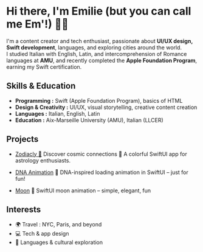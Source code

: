 # Hi there, I'm Emilie (but you can call me Em'!) 👋🏼

I'm a content creator and tech enthusiast, passionate about **UI/UX design, Swift development**, languages, and exploring cities around the world.  
I studied Italian with English, Latin, and intercomprehension of Romance languages at **AMU**, and recently completed the **Apple Foundation Program**, earning my Swift certification.

## Skills & Education
- **Programming :** Swift (Apple Foundation Program), basics of HTML 
- **Design & Creativity :** UI/UX, visual storytelling, creative content creation  
- **Languages :** Italian, English, Latin  
- **Education :** Aix-Marseille University (AMU), Italian (LLCER)

## Projects

- [Zodiacly 🌟](https://github.com/whispem/Zodiacly) Discover cosmic connections 🌌 A colorful SwiftUI app for astrology enthusiasts.

- [DNA Animation](https://github.com/whispem/DNA-Animation)
  🧬 DNA-inspired loading animation in SwiftUI – just for fun!

- [Moon](https://github.com/whispem/LunarView)
  🌙 SwiftUI moon animation – simple, elegant, fun  

## Interests
- 🌍 Travel : NYC, Paris, and beyond  
- 💻 Tech & app design  
- 📝 Languages & cultural exploration
